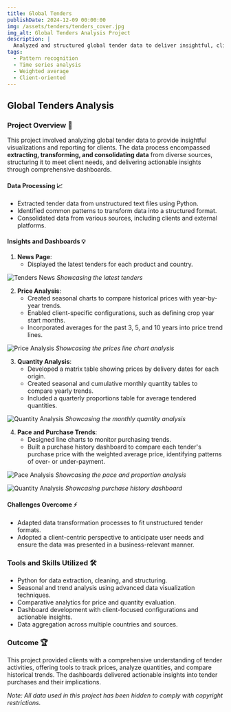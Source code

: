 ```yaml
---
title: Global Tenders
publishDate: 2024-12-09 00:00:00
img: /assets/tenders/tenders_cover.jpg
img_alt: Global Tenders Analysis Project
description: |
  Analyzed and structured global tender data to deliver insightful, client-focused dashboards for tracking prices, quantities, and trends across multiple countries.
tags:
  - Pattern recognition
  - Time series analysis
  - Weighted average
  - Client-oriented
---
```


## Global Tenders Analysis

### Project Overview 📌
This project involved analyzing global tender data to provide insightful visualizations and reporting for clients. The data process encompassed **extracting, transforming, and consolidating data** from diverse sources, structuring it to meet client needs, and delivering actionable insights through comprehensive dashboards.

#### Data Processing 📈
- Extracted tender data from unstructured text files using Python.
- Identified common patterns to transform data into a structured format.
- Consolidated data from various sources, including clients and external platforms.

#### Insights and Dashboards 💡
1. **News Page**:
   - Displayed the latest tenders for each product and country.

![Tenders News](/assets/tenders/tenders1.png)
*Showcasing the latest tenders*

2. **Price Analysis**:
   - Created seasonal charts to compare historical prices with year-by-year trends.
   - Enabled client-specific configurations, such as defining crop year start months.
   - Incorporated averages for the past 3, 5, and 10 years into price trend lines.

![Price Analysis](/assets/tenders/tenders2.png)
*Showcasing the prices line chart analysis*

3. **Quantity Analysis**:
   - Developed a matrix table showing prices by delivery dates for each origin.
   - Created seasonal and cumulative monthly quantity tables to compare yearly trends.
   - Included a quarterly proportions table for average tendered quantities.

![Quantity Analysis](/assets/tenders/tenders3.png)
*Showcasing the monthly quantity analysis*

4. **Pace and Purchase Trends**:
   - Designed line charts to monitor purchasing trends.
   - Built a purchase history dashboard to compare each tender's purchase price with the weighted average price, identifying patterns of over- or under-payment.

![Pace Analysis](/assets/tenders/tenders4.png)
*Showcasing the pace and proportion analysis*

![Quantity Analysis](/assets/tenders/tenders5.png)
*Showcasing purchase history dashboard*

#### Challenges Overcome ⚡
- Adapted data transformation processes to fit unstructured tender formats.
- Adopted a client-centric perspective to anticipate user needs and ensure the data was presented in a business-relevant manner.

### Tools and Skills Utilized 🛠️
- Python for data extraction, cleaning, and structuring.
- Seasonal and trend analysis using advanced data visualization techniques.
- Comparative analytics for price and quantity evaluation.
- Dashboard development with client-focused configurations and actionable insights.
- Data aggregation across multiple countries and sources.

### Outcome 🏆
This project provided clients with a comprehensive understanding of tender activities, offering tools to track prices, analyze quantities, and compare historical trends. The dashboards delivered actionable insights into tender purchases and their implications.


*Note: All data used in this project has been hidden to comply with copyright restrictions.*
